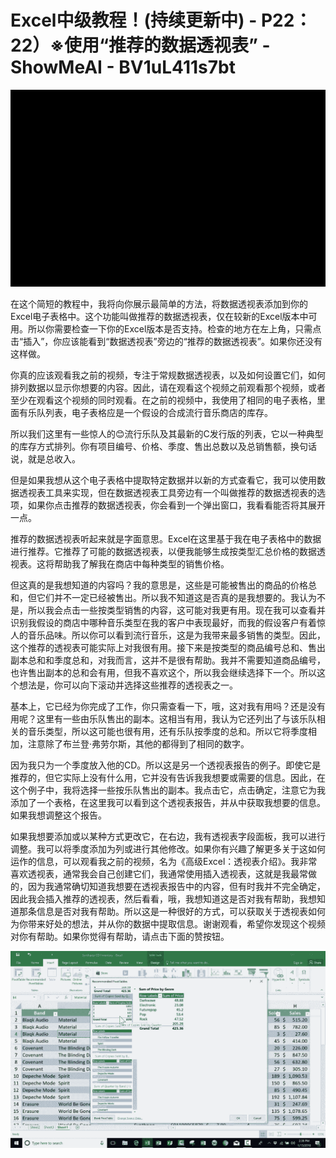 # Excel中级教程！(持续更新中) - P22：22）※使用“推荐的数据透视表” - ShowMeAI - BV1uL411s7bt

![](img/18cad6350589a03a039e2409f1f6d2d0_0.png)

在这个简短的教程中，我将向你展示最简单的方法，将数据透视表添加到你的Excel电子表格中。这个功能叫做推荐的数据透视表，仅在较新的Excel版本中可用。所以你需要检查一下你的Excel版本是否支持。检查的地方在左上角，只需点击“插入”，你应该能看到“数据透视表”旁边的“推荐的数据透视表”。如果你还没有这样做。

你真的应该观看我之前的视频，专注于常规数据透视表，以及如何设置它们，如何排列数据以显示你想要的内容。因此，请在观看这个视频之前观看那个视频，或者至少在观看这个视频的同时观看。在之前的视频中，我使用了相同的电子表格，里面有乐队列表，电子表格应是一个假设的合成流行音乐商店的库存。

所以我们这里有一些惊人的😊流行乐队及其最新的C发行版的列表，它以一种典型的库存方式排列。你有项目编号、价格、季度、售出总数以及总销售额，换句话说，就是总收入。

但是如果我想从这个电子表格中提取特定数据并以新的方式查看它，我可以使用数据透视表工具来实现，但在数据透视表工具旁边有一个叫做推荐的数据透视表的选项，如果你点击推荐的数据透视表，你会看到一个弹出窗口，我看看能否将其展开一点。

推荐的数据透视表听起来就是字面意思。Excel在这里基于我在电子表格中的数据进行推荐。它推荐了可能的数据透视表，以便我能够生成按类型汇总价格的数据透视表。这将帮助我了解我在商店中每种类型的销售价格。

但这真的是我想知道的内容吗？我的意思是，这些是可能被售出的商品的价格总和，但它们并不一定已经被售出。所以我不知道这是否真的是我想要的。我认为不是，所以我会点击一些按类型销售的内容，这可能对我更有用。现在我可以查看并识别我假设的商店中哪种音乐类型在我的客户中表现最好，而我的假设客户有着惊人的音乐品味。所以你可以看到流行音乐，这是为我带来最多销售的类型。因此，这个推荐的透视表可能实际上对我很有用。接下来是按类型的商品编号总和、售出副本总和和季度总和，对我而言，这并不是很有帮助。我并不需要知道商品编号，也许售出副本的总和会有用，但我不喜欢这个，所以我会继续选择下一个。所以这个想法是，你可以向下滚动并选择这些推荐的透视表之一。

基本上，它已经为你完成了工作，你只需查看一下，哦，这对我有用吗？还是没有用呢？这里有一些由乐队售出的副本。这相当有用，我认为它还列出了与该乐队相关的音乐类型，所以这可能也很有用，还有乐队按季度的总和。所以它将季度相加，注意除了布兰登·弗劳尔斯，其他的都得到了相同的数字。

因为我只为一个季度放入他的CD。所以这是另一个透视表报告的例子。即使它是推荐的，但它实际上没有什么用，它并没有告诉我我想要或需要的信息。因此，在这个例子中，我将选择一些按乐队售出的副本。我点击它，点击确定，注意它为我添加了一个表格，在这里我可以看到这个透视表报告，并从中获取我想要的信息。如果我想调整这个报告。

如果我想要添加或以某种方式更改它，在右边，我有透视表字段面板，我可以进行调整。我可以将季度添加为列或进行其他修改。如果你有兴趣了解更多关于这如何运作的信息，可以观看我之前的视频，名为《高级Excel：透视表介绍》。我非常喜欢透视表，通常我会自己创建它们，我通常使用插入透视表，这就是我最常做的，因为我通常确切知道我想要在透视表报告中的内容，但有时我并不完全确定，因此我会插入推荐的透视表，然后看看，哦，我想知道这是否对我有帮助，我想知道那条信息是否对我有帮助。所以这是一种很好的方式，可以获取关于透视表如何为你带来好处的想法，并从你的数据中提取信息。谢谢观看，希望你发现这个视频对你有帮助。如果你觉得有帮助，请点击下面的赞按钮。

![](img/18cad6350589a03a039e2409f1f6d2d0_2.png)
